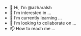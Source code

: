 - 👋 Hi, I’m @azharalsh
- 👀 I’m interested in ...
- 🌱 I’m currently learning ...
- 💞️ I’m looking to collaborate on ...
- 📫 How to reach me ...

<!---
azharalsh/azharalsh is a ✨ special ✨ repository because its `README.md` (this file) appears on your GitHub profile.
You can click the Preview link to take a look at your changes.
--->
